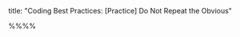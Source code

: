 <frontmatter>
title: "Coding Best Practices: [Practice] Do Not Repeat the Obvious"
</frontmatter>

<link rel="stylesheet" href="{{baseUrl}}/css/textbook.css">

<div class="website-content" id="all">


%%**<include src="../path.md" inline />**%%

<include src="text.md#title" />


<div id="main">

<include src="text.md#body" />

</div>

</div>